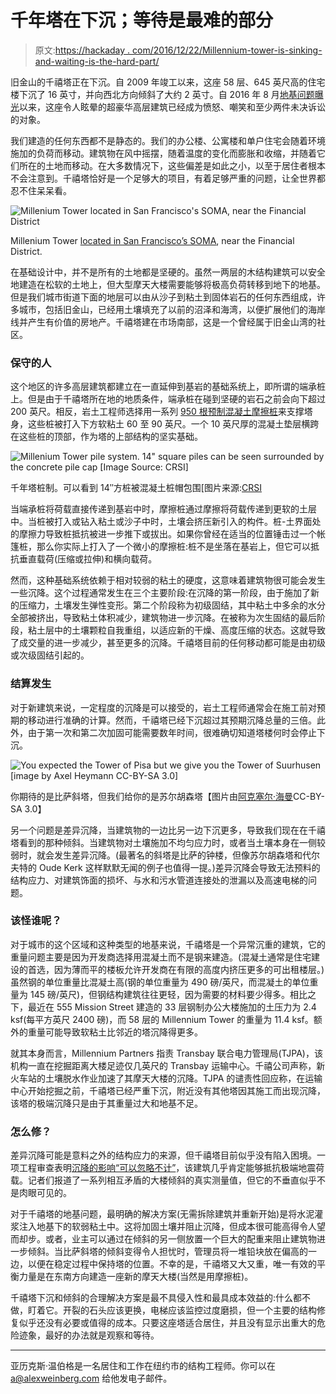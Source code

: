 # 千年塔在下沉；等待是最难的部分

> 原文:[https://hackaday . com/2016/12/22/Millennium-tower-is-sinking-and-waiting-is-the-hard-part/](https://hackaday.com/2016/12/22/millennium-tower-is-sinking-and-waiting-is-the-hardest-part/)

旧金山的千禧塔正在下沉。自 2009 年竣工以来，这座 58 层、645 英尺高的住宅楼下沉了 16 英寸，并向西北方向倾斜了大约 2 英寸。自 2016 年 8 月[地基问题曝光](http://www.sfchronicle.com/bayarea/article/SF-s-landmark-tower-for-rich-and-famous-is-8896563.php)以来，这座令人眩晕的超豪华高层建筑已经成为愤怒、嘲笑和至少两件未决诉讼的对象。

我们建造的任何东西都不是静态的。我们的办公楼、公寓楼和单户住宅会随着环境施加的负荷而移动。建筑物在风中摇摆，随着温度的变化而膨胀和收缩，并随着它们所在的土地而移动。在大多数情况下，这些偏差是如此之小，以至于居住者根本不会注意到。千禧塔恰好是一个足够大的项目，有着足够严重的问题，让全世界都忍不住呆呆看。

![Millenium Tower located in San Francisco's SOMA, near the Financial District](../Images/8132c4e1666149b6a67ffdcdbe341a53.png)

Millenium Tower [located in San Francisco’s SOMA](https://www.google.com/maps/place/Millennium+Tower,+301+Mission+St,+San+Francisco,+CA+94105/@37.778068,-122.4690623,12.55z/data=!4m5!3m4!1s0x808580636463f245:0x20d6668bc0ccf55a!8m2!3d37.7903824!4d-122.3961531), near the Financial District.

在基础设计中，并不是所有的土地都是坚硬的。虽然一两层的木结构建筑可以安全地建造在松软的土地上，但大型摩天大楼需要能够将极高负荷转移到地下的地基。但是我们城市街道下面的地层可以由从沙子到粘土到固体岩石的任何东西组成，许多城市，包括旧金山，已经用土壤填充了以前的沼泽和海湾，以便扩展他们的海岸线并产生有价值的房地产。千禧塔建在市场南部，这是一个曾经属于旧金山湾的社区。

### 保守的人

这个地区的许多高层建筑都建立在一直延伸到基岩的基础系统上，即所谓的端承桩上。但是由于千禧塔所在地的地质条件，端承桩在碰到坚硬的岩石之前会向下超过 200 英尺。相反，岩土工程师选择用一系列 [950 根预制混凝土摩擦桩](https://www.crsi.org/projects-responsive/project.cfm?articleID=EA730AAD-B098-BE14-D580ED9B65747C55)来支撑塔身，这些桩被打入下方软粘土 60 至 90 英尺。一个 10 英尺厚的混凝土垫层横跨在这些桩的顶部，作为塔的上部结构的坚实基础。

![Millenium Tower pile system. 14" square piles can be seen surrounded by the concrete pile cap [Image Source: CRSI]](../Images/6643da8d1b69ed311a8c537b36e09c12.png)

千年塔桩制。可以看到 14″方桩被混凝土桩帽包围[图片来源:[CRSI](https://www.crsi.org/projects-responsive/project.cfm?articleID=EA730AAD-B098-BE14-D580ED9B65747C55)

当端承桩将荷载直接传递到基岩中时，摩擦桩通过摩擦将荷载传递到更软的土层中。当桩被打入或钻入粘土或沙子中时，土壤会挤压新引入的构件。桩-土界面处的摩擦力导致桩抵抗被进一步推下或拔出。如果你曾经在适当的位置锤击过一个帐篷桩，那么你实际上打入了一个微小的摩擦桩:桩不是坐落在基岩上，但它可以抵抗垂直载荷(压缩或拉伸)和横向载荷。

然而，这种基础系统依赖于相对较弱的粘土的硬度，这意味着建筑物很可能会发生一些沉降。这个过程通常发生在三个主要阶段:在沉降的第一阶段，由于施加了新的压缩力，土壤发生弹性变形。第二个阶段称为初级固结，其中粘土中多余的水分全部被挤出，导致粘土体积减少，建筑物进一步沉降。在被称为次生固结的最后阶段，粘土层中的土壤颗粒自我重组，以适应新的干燥、高度压缩的状态。这就导致了成交量的进一步减少，甚至更多的沉降。千禧塔目前的任何移动都可能是由初级或次级固结引起的。

### 结算发生

对于新建筑来说，一定程度的沉降是可以接受的，岩土工程师通常会在施工前对预期的移动进行准确的计算。然而，千禧塔已经下沉超过其预期沉降总量的三倍。此外，由于第一次和第二次加固可能需要数年时间，很难确切知道塔楼何时会停止下沉。

![You expected the Tower of Pisa but we give you the Tower of Suurhusen [image by Axel Heymann CC-BY-SA 3.0]](../Images/4ca032724f99b000fb1254d1bf12ed86.png)

你期待的是比萨斜塔，但我们给你的是苏尔胡森塔【图片由[阿克塞尔·海曼](//commons.wikimedia.org/w/index.php?curid=1126116)CC-BY-SA 3.0】

另一个问题是差异沉降，当建筑物的一边比另一边下沉更多，导致我们现在在千禧塔看到的那种倾斜。当建筑物对土壤施加不均匀应力时，或者当土壤本身在一侧较弱时，就会发生差异沉降。(最著名的斜塔是比萨的钟楼，但像苏尔胡森塔和代尔夫特的 Oude Kerk 这样默默无闻的例子也值得一提。)差异沉降会导致无法预料的结构应力、对建筑饰面的损坏、与水和污水管道连接处的泄漏以及高速电梯的问题。

### 该怪谁呢？

对于城市的这个区域和这种类型的地基来说，千禧塔是一个异常沉重的建筑，它的重量问题主要是因为开发商选择用混凝土而不是钢来建造。(混凝土通常是住宅建设的首选，因为薄而平的楼板允许开发商在有限的高度内挤压更多的可出租楼层。)虽然钢的单位重量比混凝土高(钢的单位重量为 490 磅/英尺，而混凝土的单位重量为 145 磅/英尺)，但钢结构建筑往往更轻，因为需要的材料要少得多。相比之下，最近在 555 Mission Street 建造的 33 层钢制办公大楼施加的土压力为 2.4 ksf(每平方英尺 2400 磅)，而 58 层的 Millennium Tower 的重量为 11.4 ksf。额外的重量可能导致软粘土比邻近的塔沉降得更多。

就其本身而言，Millennium Partners 指责 Transbay 联合电力管理局(TJPA)，该机构一直在挖掘距离大楼足迹仅几英尺的 Transbay 运输中心。千禧公司声称，新火车站的土壤脱水作业加速了其摩天大楼的沉降。TJPA 的谴责性回应称，在运输中心开始挖掘之前，千禧塔已经严重下沉，附近没有其他塔因其施工而出现沉降，该塔的极端沉降只是由于其重量过大和地基不足。

### 怎么修？

差异沉降可能是意料之外的结构应力的来源，但千禧塔目前似乎没有陷入困境。一项工程审查表明[沉降的影响“可以忽略不计”](http://www.sfgate.com/bayarea/article/Sinking-Millennium-Tower-can-survive-big-9683701.php)，该建筑几乎肯定能够抵抗极端地震荷载。记者们报道了一系列相互矛盾的大楼倾斜的真实测量值，但它的不垂直似乎不是肉眼可见的。

对于千禧塔的地基问题，最明确的解决方案(无需拆除建筑并重新开始)是将水泥灌浆注入地基下的软弱粘土中。这将加固土壤并阻止沉降，但成本很可能高得令人望而却步。或者，业主可以通过在倾斜的另一侧放置一个巨大的配重来阻止建筑物进一步倾斜。当比萨斜塔的倾斜变得令人担忧时，管理员将一堆铅块放在偏高的一边，以便在稳定过程中保持塔的位置。不幸的是，千禧塔又大又重，唯一有效的平衡力量是在东南方向建造一座新的摩天大楼(当然是用摩擦桩)。

千禧塔下沉和倾斜的合理解决方案是最不具侵入性和最具成本效益的:什么都不做，盯着它。开裂的石头应该更换，电梯应该监控过度磨损，但一个主要的结构修复似乎还没有必要或值得的成本。只要这座塔适合居住，并且没有显示出重大的危险迹象，最好的办法就是观察和等待。

* * *

亚历克斯·温伯格是一名居住和工作在纽约市的结构工程师。你可以在 a@alexweinberg.com 给他发电子邮件。